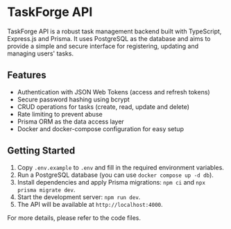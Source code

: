 # TaskForge API

TaskForge API is a robust task management backend built with TypeScript, Express.js and Prisma. It uses PostgreSQL as the database and aims to provide a simple and secure interface for registering, updating and managing users' tasks.

## Features
- Authentication with JSON Web Tokens (access and refresh tokens)
- Secure password hashing using bcrypt
- CRUD operations for tasks (create, read, update and delete)
- Rate limiting to prevent abuse
- Prisma ORM as the data access layer
- Docker and docker-compose configuration for easy setup

## Getting Started
1. Copy `.env.example` to `.env` and fill in the required environment variables.
2. Run a PostgreSQL database (you can use `docker compose up -d db`).
3. Install dependencies and apply Prisma migrations: `npm ci` and `npx prisma migrate dev`.
4. Start the development server: `npm run dev`.
5. The API will be available at `http://localhost:4000`.

For more details, please refer to the code files.
